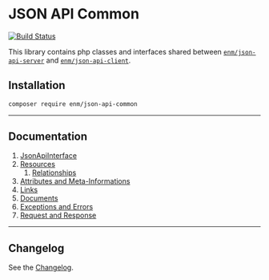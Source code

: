 JSON API Common
===============
[![Build Status](https://travis-ci.org/eosnewmedia/JSON-API-Common.svg?branch=master)](https://travis-ci.org/eosnewmedia/JSON-API-Common)

This library contains php classes and interfaces shared between 
[`enm/json-api-server`](https://eosnewmedia.github.io/JSON-API-Server/) and 
[`enm/json-api-client`](https://github.com/eosnewmedia/JSON-API-Client).

## Installation

```sh
composer require enm/json-api-common
```

*****

## Documentation
1. [JsonApiInterface](docs/01-entry.md)
1. [Resources](docs/02-resources.md)
    1. [Relationships](docs/02-resources.md#relationships)
1. [Attributes and Meta-Informations](docs/03-collections.md)
1. [Links](docs/04-links.md)
1. [Documents](docs/05-documents.md)
1. [Exceptions and Errors](docs/06-errors.md)
1. [Request and Response](docs/07-requests.md)

*****

## Changelog
See the [Changelog](CHANGELOG.md).
